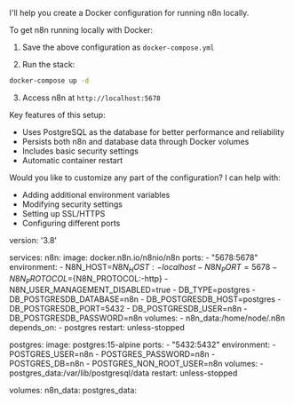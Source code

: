 I'll help you create a Docker configuration for running n8n locally.​​​​​​​​​​​​​​​​

To get n8n running locally with Docker:

1. Save the above configuration as `docker-compose.yml`

2. Run the stack:
```bash
docker-compose up -d
```

3. Access n8n at `http://localhost:5678`

Key features of this setup:
- Uses PostgreSQL as the database for better performance and reliability
- Persists both n8n and database data through Docker volumes
- Includes basic security settings
- Automatic container restart

Would you like to customize any part of the configuration? I can help with:
- Adding additional environment variables
- Modifying security settings
- Setting up SSL/HTTPS
- Configuring different ports​​​​​​​​​​​​​​​​


version: '3.8'

services:
  n8n:
    image: docker.n8n.io/n8nio/n8n
    ports:
      - "5678:5678"
    environment:
      - N8N_HOST=${N8N_HOST:-localhost}
      - N8N_PORT=5678
      - N8N_PROTOCOL=${N8N_PROTOCOL:-http}
      - N8N_USER_MANAGEMENT_DISABLED=true
      - DB_TYPE=postgres
      - DB_POSTGRESDB_DATABASE=n8n
      - DB_POSTGRESDB_HOST=postgres
      - DB_POSTGRESDB_PORT=5432
      - DB_POSTGRESDB_USER=n8n
      - DB_POSTGRESDB_PASSWORD=n8n
    volumes:
      - n8n_data:/home/node/.n8n
    depends_on:
      - postgres
    restart: unless-stopped

  postgres:
    image: postgres:15-alpine
    ports:
      - "5432:5432"
    environment:
      - POSTGRES_USER=n8n
      - POSTGRES_PASSWORD=n8n
      - POSTGRES_DB=n8n
      - POSTGRES_NON_ROOT_USER=n8n
    volumes:
      - postgres_data:/var/lib/postgresql/data
    restart: unless-stopped

volumes:
  n8n_data:
  postgres_data:



